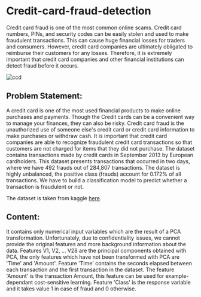 # Credit-card-fraud-detection
Credit card fraud is one of the most common online scams. Credit card numbers, PINs, and security codes can be easily stolen and used to make fraudulent transactions. This can cause huge financial losses for traders and consumers. However, credit card companies are ultimately obligated to reimburse their customers for any losses. Therefore, it is extremely important that credit card companies and other financial institutions can detect fraud before it occurs.

![ccd](https://github.com/ishagoel840/Credit-card-fraud-detection/assets/163164421/f66f76e4-15b3-4cc2-8aee-991923e1bed6)


## Problem Statement:
A credit card is one of the most used financial products to make online purchases and payments. Though the Credit cards can be a convenient way to manage your finances, they can also be risky. Credit card fraud is the unauthorized use of someone else's credit card or credit card information to make purchases or withdraw cash.
It is important that credit card companies are able to recognize fraudulent credit card transactions so that customers are not charged for items that they did not purchase. 
The dataset contains transactions made by credit cards in September 2013 by European cardholders. This dataset presents transactions that occurred in two days, where we have 492 frauds out of 284,807 transactions. The dataset is highly unbalanced, the positive class (frauds) account for 0.172% of all transactions.
We have to build a classification model to predict whether a transaction is fraudulent or not.

The dataset is taken from kaggle [here](https://www.kaggle.com/datasets/mlg-ulb/creditcardfraud).

## Content:
It contains only numerical input variables which are the result of a PCA transformation. Unfortunately, due to confidentiality issues, we cannot provide the original features and more background information about the data. Features V1, V2, … V28 are the principal components obtained with PCA, the only features which have not been transformed with PCA are 'Time' and 'Amount'. Feature 'Time' contains the seconds elapsed between each transaction and the first transaction in the dataset. The feature 'Amount' is the transaction Amount, this feature can be used for example-dependant cost-sensitive learning. Feature 'Class' is the response variable and it takes value 1 in case of fraud and 0 otherwise.

